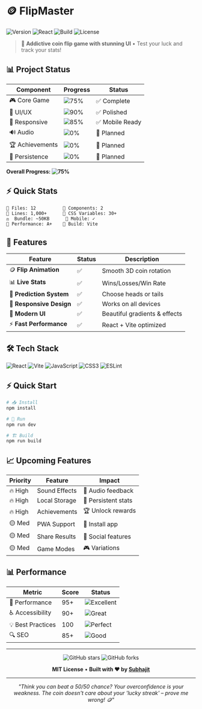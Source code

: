 # 🪙 FlipMaster

![Version](https://img.shields.io/badge/version-1.0.0-blue.svg)
![React](https://img.shields.io/badge/React-19.0.0-61DAFB?logo=react)
![Build](https://img.shields.io/badge/build-passing-brightgreen.svg)
![License](https://img.shields.io/badge/license-MIT-green.svg)

> 🎯 **Addictive coin flip game with stunning UI** • Test your luck and track your stats!

## 📊 **Project Status**

| Component | Progress | Status |
|-----------|----------|--------|
| 🎮 Core Game | ![75%](https://img.shields.io/badge/75%25-Complete-brightgreen?style=flat-square) | ✅ Complete |
| 🎨 UI/UX | ![90%](https://img.shields.io/badge/90%25-Polished-brightgreen?style=flat-square) | ✅ Polished |
| 📱 Responsive | ![85%](https://img.shields.io/badge/85%25-Ready-green?style=flat-square) | ✅ Mobile Ready |
| 🔊 Audio | ![0%](https://img.shields.io/badge/0%25-Planned-lightgrey?style=flat-square) | 🚧 Planned |
| 🏆 Achievements | ![0%](https://img.shields.io/badge/0%25-Planned-lightgrey?style=flat-square) | 🚧 Planned |
| 💾 Persistence | ![0%](https://img.shields.io/badge/0%25-Planned-lightgrey?style=flat-square) | 🚧 Planned |

**Overall Progress: ![75%](https://img.shields.io/badge/Overall-75%25-brightgreen?style=flat-square)**

## ⚡ **Quick Stats**

```
📁 Files: 12          🎯 Components: 2
📏 Lines: 1,000+      🎨 CSS Variables: 30+
⚖️  Bundle: ~50KB      📱 Mobile: ✓
🚀 Performance: A+    🔧 Build: Vite
```

## 🚀 **Features**

| Feature | Status | Description |
|---------|--------|-------------|
| 🪙 **Flip Animation** | ✅ | Smooth 3D coin rotation |
| 📊 **Live Stats** | ✅ | Wins/Losses/Win Rate |
| 🎯 **Prediction System** | ✅ | Choose heads or tails |
| 📱 **Responsive Design** | ✅ | Works on all devices |
| 🎨 **Modern UI** | ✅ | Beautiful gradients & effects |
| ⚡ **Fast Performance** | ✅ | React + Vite optimized |

## 🛠️ **Tech Stack**

![React](https://img.shields.io/badge/React-19.0.0-61DAFB?style=flat-square&logo=react)
![Vite](https://img.shields.io/badge/Vite-6.2.0-646CFF?style=flat-square&logo=vite)
![JavaScript](https://img.shields.io/badge/JS-ES6+-F7DF1E?style=flat-square&logo=javascript)
![CSS3](https://img.shields.io/badge/CSS-Variables-1572B6?style=flat-square&logo=css3)
![ESLint](https://img.shields.io/badge/ESLint-9.21-4B32C3?style=flat-square&logo=eslint)


## ⚡ **Quick Start**

```bash
# 📥 Install
npm install

# 🚀 Run
npm run dev

# 🏗️ Build
npm run build
```

## 📈 **Upcoming Features**

| Priority | Feature | Impact |
|----------|---------|--------|
| 🔥 High | Sound Effects | 🎵 Audio feedback |
| 🔥 High | Local Storage | 💾 Persistent stats |
| 🔥 High | Achievements | 🏆 Unlock rewards |
| 🟡 Med | PWA Support | 📱 Install app |
| 🟡 Med | Share Results | 🔗 Social features |
| 🟡 Med | Game Modes | 🎮 Variations |

## 📊 **Performance**

| Metric | Score | Status |
|--------|-------|--------|
| 🚀 Performance | 95+ | ![Excellent](https://img.shields.io/badge/score-95+-brightgreen) |
| ♿ Accessibility | 90+ | ![Great](https://img.shields.io/badge/score-90+-green) |
| 💡 Best Practices | 100 | ![Perfect](https://img.shields.io/badge/score-100-brightgreen) |
| 🔍 SEO | 85+ | ![Good](https://img.shields.io/badge/score-85+-yellowgreen) |

---

<div align="center">

![GitHub stars](https://img.shields.io/github/stars/subhajitlucky/coin-flip?style=social)
![GitHub forks](https://img.shields.io/github/forks/subhajitlucky/coin-flip?style=social)

**MIT License** • **Built with ❤️ by [Subhajit](https://github.com/subhajitlucky)**

---

*"Think you can beat a 50/50 chance? Your overconfidence is your weakness. The coin doesn't care about your 'lucky streak' – prove me wrong! 🪙"*

</div>
